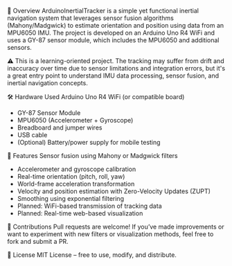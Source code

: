 📘 Overview
ArduinoInertialTracker is a simple yet functional inertial navigation system that leverages sensor fusion algorithms (Mahony/Madgwick) to estimate orientation and position using data from an MPU6050 IMU. The project is developed on an Arduino Uno R4 WiFi and uses a GY-87 sensor module, which includes the MPU6050 and additional sensors.

  ⚠️ This is a learning-oriented project. The tracking may suffer from drift and inaccuracy over time due to sensor limitations and integration errors, but it's a great entry point to understand IMU data processing, sensor fusion, and inertial navigation concepts.

🛠 Hardware Used
Arduino Uno R4 WiFi (or compatible board)

- GY-87 Sensor Module
- MPU6050 (Accelerometer + Gyroscope)
- Breadboard and jumper wires
- USB cable
- (Optional) Battery/power supply for mobile testing


🚀 Features
Sensor fusion using Mahony or Madgwick filters

- Accelerometer and gyroscope calibration
- Real-time orientation (pitch, roll, yaw)
- World-frame acceleration transformation
- Velocity and position estimation with Zero-Velocity Updates (ZUPT)
- Smoothing using exponential filtering
- Planned: WiFi-based transmission of tracking data
- Planned: Real-time web-based visualization


🤝 Contributions
Pull requests are welcome! If you’ve made improvements or want to experiment with new filters or visualization methods, feel free to fork and submit a PR.


📜 License
MIT License – free to use, modify, and distribute.
